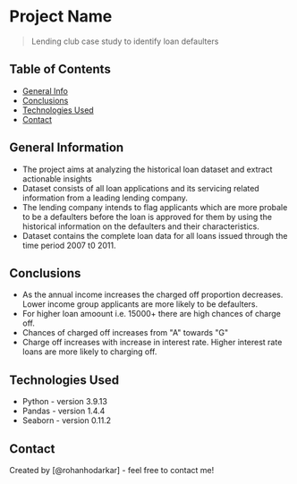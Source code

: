 # Project Name
> Lending club case study to identify loan defaulters


## Table of Contents
* [General Info](#general-information)
* [Conclusions](#conclusions)
* [Technologies Used](#technologies-used)
* [Contact](#Contact)

<!-- You can include any other section that is pertinent to your problem -->

## General Information
- The project aims at analyzing the historical loan dataset and extract actionable insights
- Dataset consists of all loan applications and its servicing related information from a leading lending company.
- The lending company intends to flag applicants which are more probale to be a defaulters before the loan is approved for them by using the historical information on the defaulters and their characteristics.
- Dataset contains the complete loan data for all loans issued through the time period 2007 t0 2011.

<!-- You don't have to answer all the questions - just the ones relevant to your project. -->

## Conclusions
- As the annual income increases the charged off proportion decreases. Lower income group applicants are more likely to be defaulters.
- For higher loan amoount i.e. 15000+ there are high chances of charge off.
- Chances of charged off increases from "A" towards "G"
- Charge off increases with increase in interest rate. Higher interest rate loans are more likely to charging off.

<!-- You don't have to answer all the questions - just the ones relevant to your project. -->


## Technologies Used
- Python - version 3.9.13
- Pandas - version 1.4.4
- Seaborn - version 0.11.2

<!-- As the libraries versions keep on changing, it is recommended to mention the version of library used in this project -->


## Contact
Created by [@rohanhodarkar] - feel free to contact me!
